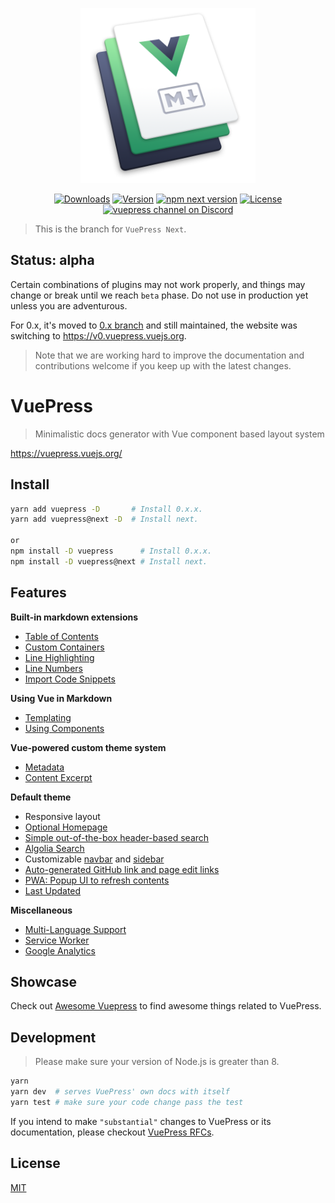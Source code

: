<p align="center">
  <a href="https://vuepress.vuejs.org/" target="_blank">
    <img width="280" src="https://raw.githubusercontent.com/vuejs/vuepress/master/packages/docs/docs/.vuepress/public/hero.png" alt="logo">
  </a>
</p>

<p align="center">
  <a href="https://npmcharts.com/compare/vuepress?minimal=true"><img src="https://img.shields.io/npm/dm/vuepress.svg" alt="Downloads"></a>
  <a href="https://www.npmjs.com/package/vuepress"><img src="https://img.shields.io/npm/v/vuepress.svg" alt="Version"></a>
  <a href="https://www.npmjs.com/package/vuepress"><img src="https://badgen.net/npm/v/vuepress/next" alt="npm next version"></a>
  <a href="https://www.npmjs.com/package/vuepress"><img src="https://img.shields.io/npm/l/vuepress.svg" alt="License"></a>
  <a href="https://discordapp.com/invite/HBherRA"><img src="https://img.shields.io/badge/Discord-join%20chat-738bd7.svg" alt="vuepress channel on Discord"></a>
</p>

> This is the branch for `VuePress Next`.

## Status: alpha

Certain combinations of plugins may not work properly, and things may change or break until we reach `beta` phase. Do not use in production yet unless you are adventurous.

For 0.x, it's moved to [0.x branch](https://github.com/vuejs/vuepress/tree/0.x) and still maintained, the website was switching to https://v0.vuepress.vuejs.org.

> Note that we are working hard to improve the documentation and contributions welcome if you keep up with the latest changes.

# VuePress

> Minimalistic docs generator with Vue component based layout system

https://vuepress.vuejs.org/

## Install

```bash
yarn add vuepress -D       # Install 0.x.x.
yarn add vuepress@next -D  # Install next.

or
npm install -D vuepress      # Install 0.x.x.
npm install -D vuepress@next # Install next.
```

## Features

**Built-in markdown extensions**

* [Table of Contents](https://vuepress.vuejs.org/guide/markdown.html#table-of-contents)
* [Custom Containers](https://vuepress.vuejs.org/guide/markdown.html#custom-containers)
* [Line Highlighting](https://vuepress.vuejs.org/guide/markdown.html#line-highlighting-in-code-blocks)
* [Line Numbers](https://vuepress.vuejs.org/guide/markdown.html#line-numbers)
* [Import Code Snippets](https://vuepress.vuejs.org/guide/markdown.html#import-code-snippets)

**Using Vue in Markdown**

* [Templating](https://vuepress.vuejs.org/guide/using-vue.html#templating)
* [Using Components](https://vuepress.vuejs.org/guide/using-vue.html#using-components)

**Vue-powered custom theme system**

* [Metadata](https://vuepress.vuejs.org/theme/writing-a-theme.html#site-and-page-metadata)
* [Content Excerpt](https://vuepress.vuejs.org/theme/writing-a-theme.html#content-excerpt)

**Default theme**

* Responsive layout
* [Optional Homepage](https://vuepress.vuejs.org/theme/default-theme-config.html#homepage)
* [Simple out-of-the-box header-based search](https://vuepress.vuejs.org/theme/default-theme-config.html#built-in-search)
* [Algolia Search](https://vuepress.vuejs.org/theme/default-theme-config.html#algolia-search)
* Customizable [navbar](https://vuepress.vuejs.org/theme/default-theme-config.html#navbar) and [sidebar](https://vuepress.vuejs.org/theme/default-theme-config.html#sidebar)
* [Auto-generated GitHub link and page edit links](https://vuepress.vuejs.org/theme/default-theme-config.html#git-repo-and-edit-links)
* [PWA: Popup UI to refresh contents](https://vuepress.vuejs.org/theme/default-theme-config.html#popup-ui-to-refresh-contents)
* [Last Updated](https://vuepress.vuejs.org/theme/default-theme-config.html#last-updated)

**Miscellaneous**

* [Multi-Language Support](https://vuepress.vuejs.org/guide/i18n.html)
* [Service Worker](https://vuepress.vuejs.org/config/#serviceworker)
* [Google Analytics](https://vuepress.vuejs.org/config/#ga)

## Showcase

Check out [Awesome Vuepress](https://github.com/ulivz/awesome-vuepress) to find awesome things related to VuePress.

## Development

> Please make sure your version of Node.js is greater than 8.

``` bash
yarn
yarn dev  # serves VuePress' own docs with itself
yarn test # make sure your code change pass the test
```

If you intend to make `"substantial"` changes to VuePress or its documentation, please checkout [VuePress RFCs](./rfcs/README.md).

## License

[MIT](https://github.com/vuejs/vuepress/blob/master/LICENSE)
